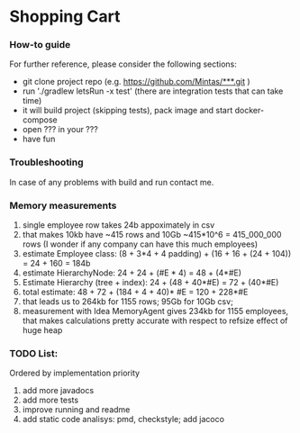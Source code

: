 # Shopping Cart

### How-to guide
For further reference, please consider the following sections:

* git clone project repo (e.g. https://github.com/Mintas/***.git )
* run './gradlew letsRun -x test'  (there are integration tests that can take time)
* it will build project (skipping tests), pack image and start docker-compose
* open ??? in your ???
* have fun

### Troubleshooting
In case of any problems with build and run contact me.

### Memory measurements
1. single employee row takes 24b appoximately in csv
2. that makes 10kb have ~415 rows and 10Gb ~415*10^6 = 415_000_000 rows (I wonder if any company can have this much employees)
3. estimate Employee class: (8 + 3*4 + 4 padding) + (16 + 16 + (24 + 104)) = 24 + 160 = 184b
4. estimate HierarchyNode: 24 + 24 + (#E * 4) = 48 + (4*#E)
5. Estimate Hierarchy (tree + index): 24 + (48 + 40*#E) = 72 + (40*#E)
6. total estimate: 48 + 72 + (184 + 4 + 40)* #E = 120 + 228*#E
7. that leads us to 264kb for 1155 rows; 95Gb for 10Gb csv; 
8. measurement with Idea MemoryAgent gives 234kb for 1155 employees, that makes calculations pretty accurate with respect to refsize effect of huge heap

### TODO List:
Ordered by implementation priority
1. add more javadocs
2. add more tests
3. improve running and readme
4. add static code analisys: pmd, checkstyle; add jacoco

